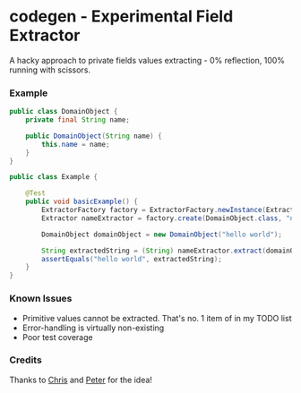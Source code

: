 codegen - Experimental Field Extractor
=======
A hacky approach to private fields values extracting - 0% reflection, 100% running with scissors.

### Example ###
```java
public class DomainObject {
    private final String name;

    public DomainObject(String name) {
        this.name = name;
    }
}
```

```java
public class Example {

    @Test
    public void basicExample() {
        ExtractorFactory factory = ExtractorFactory.newInstance(ExtractorFactory.Type.MAGIC);
        Extractor nameExtractor = factory.create(DomainObject.class, "name");

        DomainObject domainObject = new DomainObject("hello world");

        String extractedString = (String) nameExtractor.extract(domainObject);
        assertEquals("hello world", extractedString);
    }
}
```

### Known Issues ###
* Primitive values cannot be extracted. That's no. 1 item of in my TODO list
* Error-handling is virtually non-existing
* Poor test coverage

### Credits ###
Thanks to [Chris](https://github.com/noctarius) and [Peter](https://github.com/peter-lawrey) for the idea!
